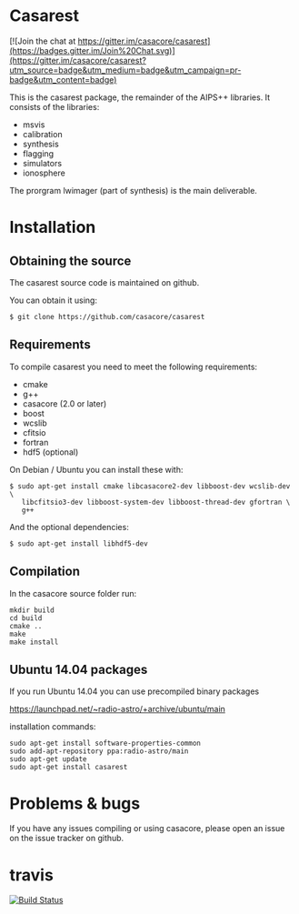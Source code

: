 
# Casarest

[![Join the chat at https://gitter.im/casacore/casarest](https://badges.gitter.im/Join%20Chat.svg)](https://gitter.im/casacore/casarest?utm_source=badge&utm_medium=badge&utm_campaign=pr-badge&utm_content=badge)

This is the casarest package, the remainder of the AIPS++
libraries. It consists of the libraries:
 * msvis
 * calibration
 * synthesis
 * flagging
 * simulators
 * ionosphere

The prorgram lwimager (part of synthesis) is the main deliverable.


# Installation

## Obtaining the source

The casarest source code is maintained on github.

You can obtain it using:

```
$ git clone https://github.com/casacore/casarest
```

## Requirements

To compile casarest you need to meet the following requirements:


* cmake
* g++
* casacore (2.0 or later)
* boost
* wcslib
* cfitsio
* fortran 
* hdf5 (optional)

On Debian / Ubuntu you can install these with:
``` 
$ sudo apt-get install cmake libcasacore2-dev libboost-dev wcslib-dev \
   libcfitsio3-dev libboost-system-dev libboost-thread-dev gfortran \
   g++
```

And the optional dependencies:
``` 
$ sudo apt-get install libhdf5-dev
```

## Compilation

In the casacore source folder run:
```
mkdir build
cd build
cmake ..
make 
make install
```

## Ubuntu 14.04 packages

If you run Ubuntu 14.04 you can use precompiled binary packages

https://launchpad.net/~radio-astro/+archive/ubuntu/main

installation commands:
```
sudo apt-get install software-properties-common
sudo add-apt-repository ppa:radio-astro/main
sudo apt-get update
sudo apt-get install casarest
```


# Problems & bugs

If you have any issues compiling or using casacore, please open an issue on
the issue tracker on github.


# travis

[![Build Status](https://travis-ci.org/casacore/casarest.svg?branch=master)](https://travis-ci.org/casacore/casarest)
